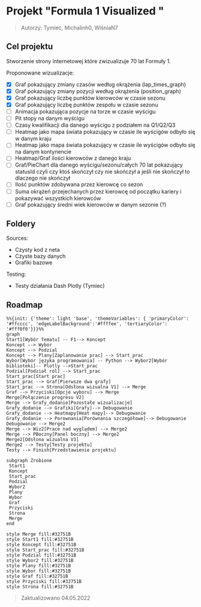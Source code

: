 # Projekt "Formula 1 Visualized " 
> Autorzy: Tymiec, Michalinh0, WiśniaN7

## Cel projektu

Stworzenie strony internetowej które zwizualizuje 70 lat Formuły 1.

Proponowane wizualizacje:
- [x] Graf pokazujący zmiany czasów według okrążenia (lap_times_graph)
- [x] Graf pokazujący zmiany pozycji według okrążenia (position_graph)
- [X] Graf pokazujący liczbę punktów kierowców w czasie sezonu
- [X] Graf pokazujący liczbę punktów zespołu w czasie sezonu
- [ ] Animacja pokazująca pozycje na torze w czasie wyścigu
- [ ] Pit stopy na danym wyścigu
- [ ] Czasy kwalifikacji dla danego wyścigu z podziałem na Q1/Q2/Q3
- [ ] Heatmap jako mapa świata pokazujący w czasie ile wyścigów odbyło się w danym kraju
- [ ] Heatmap jako mapa świata pokazujący w czasie ile wyścigów odbyło się na danym kontynencie
- [ ] Heatmap/Graf ilości kierowców z danego kraju
- [ ] Graf/PieChart dla danego wyścigu/sezonu/całych 70 lat pokazujący statusId czyli czy ktoś skończył czy nie skończył a jeśli nie skończył to dlaczego nie skończył
- [ ] Ilość punktów zdobywana przez kierowcę co sezon
- [ ] Suma okrążeń przejechanych przez kierowcę od początku kariery i pokazywać wszystkich kierowców 
- [ ] Graf pokazujący średni wiek kierowców w danym sezonie (?)

<!-- 
Odrzucone propozycje:
- [ ] Najszybsze okrążenia na danym torze w ciągu 70 lat 
-->

## Foldery
Sources:
 - Czysty kod z neta
 - Czyste bazy danych
 - Grafiki bazowe

Testing:
 - Testy działania Dash Plotly (Tymiec) 

 ## Roadmap

```mermaid
%%{init: {'theme': light 'base', 'themeVariables': { 'primaryColor': '#ffcccc', 'edgeLabelBackground':'#ffffee', 'tertiaryColor': '#fff0f0'}}}%%
graph 
Start1[Wybór Tematu] -- F1--> Koncept
Koncept --> Wybor
Koncept --> Podzial
Koncept --> Plany[Zaplanowanie prac] --> Start_prac
Wybor[Wybór języka programowania] -- Python --> Wybor2[Wybór biblioteki]-- Plotly -->Start_prac
Podzial[Podział ról] --> Start_prac
Start_prac[Start prac]
Start_prac --> Graf[Pierwsze dwa grafy]
Start_prac --> Strona[Odsłona wizualna V1] --> Merge
Graf --> Przyciski[Opcje wyboru] --> Merge
Merge[Połączenie progresu V2]
Merge --> Grafy_dodanie[Pozostałe wizualizacje]
Grafy_dodanie --> Grafiki[Grafy]--> Debugowanie
Grafy_dodanie --> Heatmapy[Heat mapy]--> Debugowanie
Grafy_dodanie --> Porownania[Porównania szczegółowe]--> Debugowanie
Debugowanie --> Merge2
Merge --> Wiz2[Prace nad wyglądem] --> Merge2
Merge --> PBoczny[Panel boczny] --> Merge2
Merge2[Odsłona wizualna V3]
Merge2 --> Testy[Testy projektu]
Testy --> Finish[Przedstawienie projektu]

subgraph Zrobione
 Start1
 Koncept
 Start_prac
 Podzial
 Wybor2
 Plany
 Wybor
 Graf
 Przyciski
 Strona
 Merge
end

style Merge fill:#32751B
style Start1 fill:#32751B
style Koncept fill:#32751B
style Start_prac fill:#32751B
style Podzial fill:#32751B
style Wybor2 fill:#32751B
style Plany fill:#32751B
style Wybor fill:#32751B
style Graf fill:#32751B
style Przyciski fill:#32751B
style Strona fill:#32751B
```

> Zaktualizowano 04.05.2022
